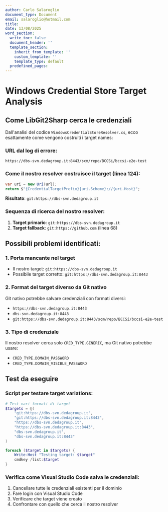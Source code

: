 ```yaml
---
author: Carlo Salaroglio
document_type: Document
email: salaroglio@hotmail.com
title: 
date: 13/08/2025
word_section:
  write_toc: false
  document_header: ''
  template_section:
    inherit_from_template: ''
    custom_template: ''
    template_type: default
  predefined_pages: 
---
```

# Windows Credential Store Target Analysis

## Come LibGit2Sharp cerca le credenziali

Dall'analisi del codice `WindowsCredentialStoreResolver.cs`, ecco esattamente come vengono costruiti i target names:

### URL dal log di errore:
```
https://dbs-svn.dedagroup.it:8443/scm/repo/BCCSi/bccsi-e2e-test
```

### Come il nostro resolver costruisce il target (linea 124):
```csharp
var uri = new Uri(url);
return $"{CredentialTargetPrefix}{uri.Scheme}://{uri.Host}";
```

**Risultato**: `git:https://dbs-svn.dedagroup.it`

### Sequenza di ricerca del nostro resolver:

1. **Target primario**: `git:https://dbs-svn.dedagroup.it`
2. **Target fallback**: `git:https://github.com` (linea 68)

## Possibili problemi identificati:

### 1. **Porta mancante nel target**
- Il nostro target: `git:https://dbs-svn.dedagroup.it`
- Possibile target corretto: `git:https://dbs-svn.dedagroup.it:8443`

### 2. **Format del target diverso da Git nativo**
Git nativo potrebbe salvare credenziali con formati diversi:
- `https://dbs-svn.dedagroup.it:8443`
- `dbs-svn.dedagroup.it:8443`
- `git:https://dbs-svn.dedagroup.it:8443/scm/repo/BCCSi/bccsi-e2e-test`

### 3. **Tipo di credenziale**
Il nostro resolver cerca solo `CRED_TYPE.GENERIC`, ma Git nativo potrebbe usare:
- `CRED_TYPE.DOMAIN_PASSWORD`
- `CRED_TYPE.DOMAIN_VISIBLE_PASSWORD`

## Test da eseguire

### Script per testare target variations:
```powershell
# Test vari formati di target
$targets = @(
    "git:https://dbs-svn.dedagroup.it",
    "git:https://dbs-svn.dedagroup.it:8443", 
    "https://dbs-svn.dedagroup.it",
    "https://dbs-svn.dedagroup.it:8443",
    "dbs-svn.dedagroup.it",
    "dbs-svn.dedagroup.it:8443"
)

foreach ($target in $targets) {
    Write-Host "Testing target: $target"
    cmdkey /list:$target
}
```

### Verifica come Visual Studio Code salva le credenziali:
1. Cancellare tutte le credenziali esistenti per il dominio
2. Fare login con Visual Studio Code
3. Verificare che target viene creato
4. Confrontare con quello che cerca il nostro resolver